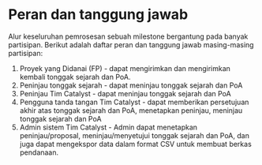 # **Peran dan tanggung jawab**

Alur keseluruhan pemrosesan sebuah milestone bergantung pada banyak partisipan. Berikut adalah daftar peran dan tanggung jawab masing-masing partisipan:

1. Proyek yang Didanai (FP) - dapat mengirimkan dan mengirimkan kembali tonggak sejarah dan PoA.
2. Peninjau tonggak sejarah - dapat meninjau tonggak sejarah dan PoA
3. Peninjau Tim Catalyst - dapat meninjau tonggak sejarah dan PoA
4. Pengguna tanda tangan Tim Catalyst - dapat memberikan persetujuan akhir atas tonggak sejarah dan PoA, menetapkan peninjau, meninjau tonggak sejarah dan PoA
5. Admin sistem Tim Catalyst - Admin dapat menetapkan peninjau/proposal, meninjau/menyetujui tonggak sejarah dan PoA, dan juga dapat mengekspor data dalam format CSV untuk membuat berkas pendanaan.
